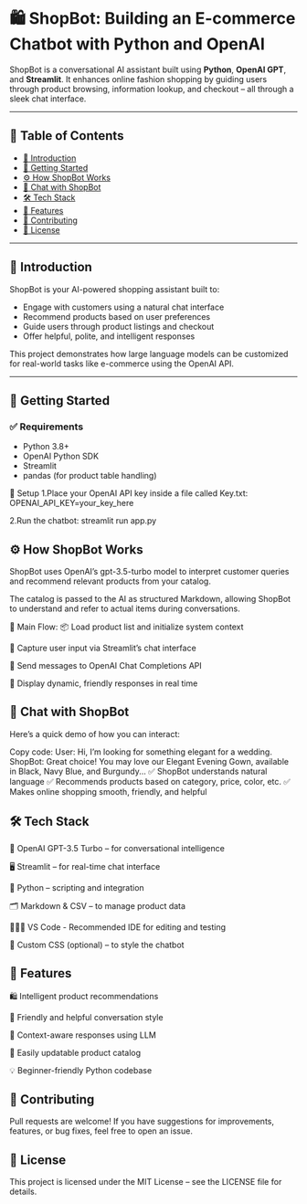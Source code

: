 # 🛍️ ShopBot: Building an E-commerce Chatbot with Python and OpenAI

ShopBot is a conversational AI assistant built using **Python**, **OpenAI GPT**, and **Streamlit**. It enhances online fashion shopping by guiding users through product browsing, information lookup, and checkout – all through a sleek chat interface.

---

## 📑 Table of Contents

- [🧠 Introduction](#-introduction)  
- [🚀 Getting Started](#-getting-started)  
- [⚙️ How ShopBot Works](#️-how-shopbot-works)  
- [💬 Chat with ShopBot](#-chat-with-shopbot)  
- [🛠️ Tech Stack](#️-tech-stack)  
- [🧩 Features](#-features)  
- [🤝 Contributing](#-contributing)  
- [📜 License](#-license)

---

## 🧠 Introduction

ShopBot is your AI-powered shopping assistant built to:

- Engage with customers using a natural chat interface  
- Recommend products based on user preferences  
- Guide users through product listings and checkout  
- Offer helpful, polite, and intelligent responses  

This project demonstrates how large language models can be customized for real-world tasks like e-commerce using the OpenAI API.

---

## 🚀 Getting Started

### ✅ Requirements

- Python 3.8+
- OpenAI Python SDK
- Streamlit
- pandas (for product table handling)

🔑 Setup
1.Place your OpenAI API key inside a file called Key.txt:
OPENAI_API_KEY=your_key_here

2.Run the chatbot:
streamlit run app.py

## ⚙️ How ShopBot Works
ShopBot uses OpenAI’s gpt-3.5-turbo model to interpret customer queries and recommend relevant products from your catalog.

The catalog is passed to the AI as structured Markdown, allowing ShopBot to understand and refer to actual items during conversations.

🔄 Main Flow:
📦 Load product list and initialize system context

💬 Capture user input via Streamlit’s chat interface

🧠 Send messages to OpenAI Chat Completions API

🤖 Display dynamic, friendly responses in real time

## 💬 Chat with ShopBot
Here’s a quick demo of how you can interact:

Copy code:
User: Hi, I’m looking for something elegant for a wedding.
ShopBot: Great choice! You may love our Elegant Evening Gown, available in Black, Navy Blue, and Burgundy...
✅ ShopBot understands natural language
✅ Recommends products based on category, price, color, etc.
✅ Makes online shopping smooth, friendly, and helpful

## 🛠️ Tech Stack
💬 OpenAI GPT-3.5 Turbo – for conversational intelligence

🖥️ Streamlit – for real-time chat interface

🐍 Python – scripting and integration

🗂️ Markdown & CSV – to manage product data

🧑🏻‍💻 VS Code - Recommended IDE for editing and testing

🎨 Custom CSS (optional) – to style the chatbot

## 🧩 Features
🛍️ Intelligent product recommendations

💬 Friendly and helpful conversation style

🧠 Context-aware responses using LLM

📁 Easily updatable product catalog

💡 Beginner-friendly Python codebase

## 🤝 Contributing
Pull requests are welcome! If you have suggestions for improvements, features, or bug fixes, feel free to open an issue.

## 📜 License
This project is licensed under the MIT License – see the LICENSE file for details.
